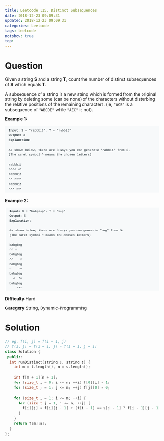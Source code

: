 ```yaml
---
title: Leetcode 115. Distinct Subsequences
date: 2018-12-23 09:09:31
updated: 2018-12-23 09:09:31
categories: Leetcode
tags: Leetcode
notshow: true
top:
---
```


# Question

Given a string  **S**  and a string  **T**, count the number of distinct subsequences of  **S**  which equals  **T**.

A subsequence of a string is a new string which is formed from the original string by deleting some (can be none) of the characters without disturbing the relative positions of the remaining characters. (ie,  `"ACE"`  is a subsequence of  `"ABCDE"`  while  `"AEC"`  is not).

**Example 1:**

![](/images/in-post/2018-12-23-Leetcode-115-Distinct-Subsequences/2018-12-24-10-04-09.png)

**Example 2:**

![](/images/in-post/2018-12-23-Leetcode-115-Distinct-Subsequences/2018-12-24-10-37-53.png)

**Difficulty**:Hard

**Category**:String, Dynamic-Programming

<!-- more -->

# Solution

```cpp
// eg. f(i, j) = f(i − 1, j)
// f(i, j) = f(i − 1, j) + f(i − 1, j − 1)
class Solution {
 public:
  int numDistinct(string s, string t) {
    int m = t.length(), n = s.length();

    int f[m + 1][n + 1];
    for (size_t i = 0; i <= n; ++i) f[0][i] = 1;
    for (size_t j = 1; j <= m; ++j) f[j][0] = 0;

    for (size_t i = 1; i <= m; ++i) {
      for (size_t j = 1; j <= n; ++j) {
        f[i][j] = f[i][j - 1] + (t[i - 1] == s[j - 1] ? f[i - 1][j - 1] : 0);
      }
    }
    return f[m][n];
  }
};
```
